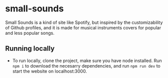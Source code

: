 # small-sounds
Small Sounds is a kind of site like Spotify, but inspired by the customizability of Github profiles, and it is made for musical instruments covers for popular and less popular songs.

## Running locally
- To run locally, clone the project, make sure you have node installed. Run ```npm i``` to download the necesarry dependencies, and run ```npm run dev``` to start the website on localhost:3000.
